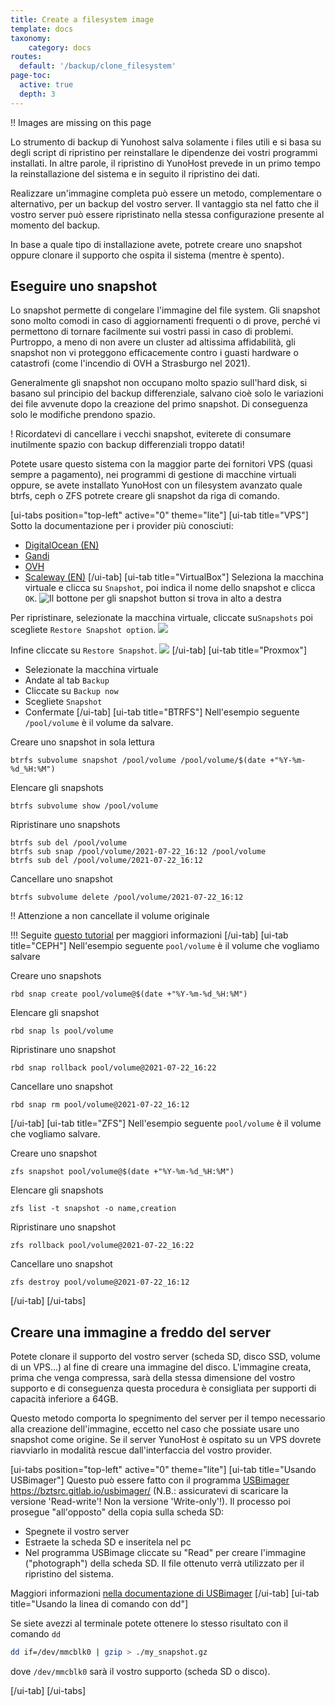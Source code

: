 ```yaml
---
title: Create a filesystem image
template: docs
taxonomy:
    category: docs
routes:
  default: '/backup/clone_filesystem'
page-toc:
  active: true
  depth: 3
---
```


!! Images are missing on this page

Lo strumento di backup di Yunohost salva solamente i files utili e si basa su degli script di ripristino per reinstallare le dipendenze dei vostri programmi installati. In altre parole, il ripristino di YunoHost prevede in un primo tempo la reinstallazione del sistema e in seguito il ripristino dei dati.

Realizzare un'immagine completa può essere un metodo, complementare o alternativo, per un backup del vostro server. Il vantaggio sta nel fatto che il vostro server può essere ripristinato nella stessa configurazione presente al momento del backup.

In base a quale tipo di installazione avete, potrete creare uno snapshot oppure clonare il supporto che ospita il sistema (mentre è spento).

## Eseguire uno snapshot

Lo snapshot permette di congelare l'immagine del file system. Gli snapshot sono molto comodi in caso di aggiornamenti frequenti o di prove, perché vi permettono di tornare facilmente sui vostri passi in caso di problemi. Purtroppo, a meno di non avere un cluster ad altissima affidabilità, gli snapshot non vi proteggono efficacemente contro i guasti hardware o catastrofi (come l'incendio di OVH a Strasburgo nel 2021).

Generalmente gli snapshot non occupano molto spazio sull'hard disk, si basano sul principio del backup differenziale, salvano cioè solo le variazioni dei file avvenute dopo la creazione del primo snapshot. Di conseguenza solo le modifiche prendono spazio.

! Ricordatevi di cancellare i vecchi snapshot, eviterete di consumare inutilmente spazio con backup differenziali troppo datati!

Potete usare questo sistema con la maggior parte dei fornitori VPS (quasi sempre a pagamento), nei programmi di gestione di macchine virtuali oppure, se avete installato YunoHost con un filesystem avanzato quale btrfs, ceph o ZFS potrete creare gli snapshot da riga di comando.

[ui-tabs position="top-left" active="0" theme="lite"]
[ui-tab title="VPS"]
Sotto la documentazione per i provider più conosciuti:

- [DigitalOcean (EN)](https://docs.digitalocean.com/products/images/snapshots/)
- [Gandi](https://docs.gandi.net/fr/simple_hosting/operations_courantes/snapshots.html)
- [OVH](https://docs.ovh.com/fr/vps/snapshot-vps/)
- [Scaleway (EN)](https://www.scaleway.com/en/docs/backup-your-data-with-snapshots/)
[/ui-tab]
[ui-tab title="VirtualBox"]
Seleziona la macchina virtuale e clicca su `Snapshot`, poi indica il nome dello snapshot e clicca `OK`.
![Il bottone per gli snapshot button si trova in alto a destra](image://virtualbox-snapshot2.webp)

Per ripristinare, selezionate la macchina virtuale, cliccate su`Snapshots` poi scegliete `Restore Snapshot option`.
![](image://virtualbox-snapshot3.webp)

Infine cliccate su `Restore Snapshot`.
![](image://virtualbox-snapshot4.webp)
[/ui-tab]
[ui-tab title="Proxmox"]

- Selezionate la macchina virtuale
- Andate al tab `Backup`
- Cliccate su `Backup now`
- Scegliete `Snapshot`
- Confermate
[/ui-tab]
[ui-tab title="BTRFS"]
Nell'esempio seguente `/pool/volume` è il volume da salvare.

Creare uno snapshot in sola lettura

```
btrfs subvolume snapshot /pool/volume /pool/volume/$(date +"%Y-%m-%d_%H:%M")
```

Elencare gli snapshots

```
btrfs subvolume show /pool/volume
```

Ripristinare uno snapshots

```
btrfs sub del /pool/volume
btrfs sub snap /pool/volume/2021-07-22_16:12 /pool/volume
btrfs sub del /pool/volume/2021-07-22_16:12
```

Cancellare uno snapshot

```
btrfs subvolume delete /pool/volume/2021-07-22_16:12
```

!! Attenzione a non cancellate il volume originale

!!! Seguite [questo tutorial](https://www.linux.com/training-tutorials/how-create-and-manage-btrfs-snapshots-and-rollbacks-linux-part-2/) per maggiori informazioni
[/ui-tab]
[ui-tab title="CEPH"]
Nell'esempio seguente `pool/volume` è il volume che vogliamo salvare

Creare uno snapshots

```
rbd snap create pool/volume@$(date +"%Y-%m-%d_%H:%M")
```

Elencare gli snapshot

```
rbd snap ls pool/volume
```

Ripristinare uno snapshot

```
rbd snap rollback pool/volume@2021-07-22_16:22
```

Cancellare uno snapshot

```
rbd snap rm pool/volume@2021-07-22_16:12
```

[/ui-tab]
[ui-tab title="ZFS"]
Nell'esempio seguente `pool/volume` è il volume che vogliamo salvare.

Creare uno snapshot

```
zfs snapshot pool/volume@$(date +"%Y-%m-%d_%H:%M")
```

Elencare gli snapshots

```
zfs list -t snapshot -o name,creation
```

Ripristinare uno snapshot

```
zfs rollback pool/volume@2021-07-22_16:22
```

Cancellare uno snapshot

```
zfs destroy pool/volume@2021-07-22_16:12
```

[/ui-tab]
[/ui-tabs]

## Creare una immagine a freddo del server

Potete clonare il supporto del vostro server (scheda SD, disco SSD, volume di un VPS...) al fine di creare una immagine del disco. L'immagine creata, prima che venga compressa, sarà della stessa dimensione del vostro supporto e di conseguenza questa procedura è consigliata per supporti di capacità inferiore a 64GB.

Questo metodo comporta lo spegnimento del server per il tempo necessario alla creazione dell'immagine, eccetto nel caso che possiate usare uno snapshot come origine. Se il server YunoHost è ospitato su un VPS dovrete riavviarlo in modalità rescue dall'interfaccia del vostro provider.

[ui-tabs position="top-left" active="0" theme="lite"]
[ui-tab title="Usando USBimager"]
Questo può essere fatto con il programma [USBimager](https://bztsrc.gitlab.io/usbimager/)  <https://bztsrc.gitlab.io/usbimager/> (N.B.: assicuratevi di scaricare la versione  'Read-write'! Non la versione 'Write-only'!). Il processo poi prosegue "all'opposto" della copia sulla scheda SD:

- Spegnete il vostro server
- Estraete la scheda SD e inseritela nel pc
- Nel programma USBimage cliccate su "Read" per creare l'immagine ("photograph") della scheda SD. Il file ottenuto verrà utilizzato per il ripristino del sistema.

Maggiori informazioni [nella documentazione di USBimager](https://gitlab.com/bztsrc/usbimager/#creating-backup-image-file-from-device)
[/ui-tab]
[ui-tab title="Usando la linea di comando con dd"]

Se siete avezzi al terminale potete ottenere lo stesso risultato con il comando `dd`

```bash
dd if=/dev/mmcblk0 | gzip > ./my_snapshot.gz
```

dove `/dev/mmcblk0` sarà il vostro supporto (scheda SD o disco).

[/ui-tab]
[/ui-tabs]
